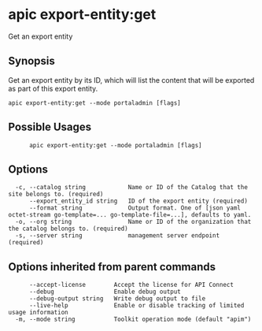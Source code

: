 # apic export-entity:get

Get an export entity

## Synopsis

Get an export entity by its ID, which will list the content that will be exported as part of this export entity.

```
apic export-entity:get --mode portaladmin [flags]
```

## Possible Usages

```
      apic export-entity:get --mode portaladmin [flags]
```

## Options

```
  -c, --catalog string            Name or ID of the Catalog that the site belongs to. (required)
      --export_entity_id string   ID of the export entity (required)
      --format string             Output format. One of [json yaml octet-stream go-template=... go-template-file=...], defaults to yaml.
  -o, --org string                Name or ID of the organization that the catalog belongs to. (required)
  -s, --server string             management server endpoint (required)
```

## Options inherited from parent commands

```
      --accept-license        Accept the license for API Connect
      --debug                 Enable debug output
      --debug-output string   Write debug output to file
      --live-help             Enable or disable tracking of limited usage information
  -m, --mode string           Toolkit operation mode (default "apim")
```
